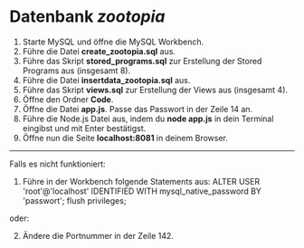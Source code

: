 # Datenbank ***zootopia***

1. Starte MySQL und öffne die MySQL Workbench.
2. Führe die Datei **create_zootopia.sql** aus.
3. Führe das Skript **stored_programs.sql** zur Erstellung der Stored Programs aus (insgesamt 8).
4. Führe die Datei **insertdata_zootopia.sql** aus.
5. Führe das Skript **views.sql** zur Erstellung der Views aus (insgesamt 4).
6. Öffne den Ordner **Code**.
7. Öffne die Datei **app.js**.
   Passe das Passwort in der Zeile 14 an.
8. Führe die Node.js Datei aus, indem du **node app.js** in dein Terminal eingibst und mit Enter bestätigst.
9. Öffne nun die Seite **localhost:8081** in deinem Browser.
_________

Falls es nicht funktioniert:
1. Führe in der Workbench folgende Statements aus:
   ALTER USER 'root'@'localhost' IDENTIFIED WITH mysql_native_password BY 'passwort';
   flush privileges;
   
oder:  

2. Ändere die Portnummer in der Zeile 142.
